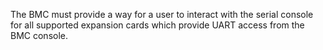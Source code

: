 The BMC must provide a way for a user to interact with the serial console for
all supported expansion cards which provide UART access from the BMC console.
